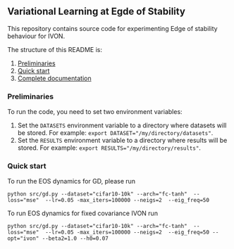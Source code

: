 ## Variational Learning at Egde of Stability

This repository contains source code for experimenting Edge of stability behaviour for IVON.



The structure of this README is:
1. [Preliminaries](#anchors-in-markdown)
2. [Quick start](#quick-start)
3. [Complete documentation](#complete-documentation)

### Preliminaries

To run the code, you need to set two environment variables:
1. Set the `DATASETS` environment variable to a directory where datasets will be stored.
 For example: `export DATASET="/my/directory/datasets"`.
2. Set the `RESULTS` environment variable to a directory where results will be stored.
 For example: `export RESULTS="/my/directory/results"`.

### Quick start

To run the EOS dynamics for GD, please run 

```
python src/gd.py --dataset="cifar10-10k" --arch="fc-tanh"  --loss="mse"  --lr=0.05 -max_iters=100000 --neigs=2  --eig_freq=50
```

To run EOS dynamics for fixed covariance IVON run

```
python src/gd.py --dataset="cifar10-10k" --arch="fc-tanh"  --loss="mse"  --lr=0.05 -max_iters=100000 --neigs=2  --eig_freq=50 --opt="ivon" --beta2=1.0 --h0=0.07 
```